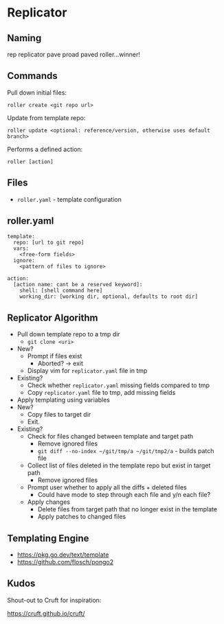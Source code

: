 # Replicator

## Naming
rep
replicator
pave
proad
paved
roller...winner!


## Commands
Pull down initial files:
````
roller create <git repo url>
````

Update from template repo:
````
roller update <optional: reference/version, otherwise uses default branch>
````

Performs a defined action:
````
roller [action]
````


## Files
- `roller.yaml` - template configuration

## roller.yaml

````
template:
  repo: [url to git repo]
  vars:
    <free-form fields>
  ignore:
    <pattern of files to ignore>

action:
  [action name: cant be a reserved keyword]:
    shell: [shell command here]
    working_dir: [working dir, optional, defaults to root dir]
````


## Replicator Algorithm
- Pull down template repo to a tmp dir
  - `git clone <uri>`
- New?
  - Prompt if files exist
    - Aborted? -> exit
  - Display vim for `replicator.yaml` file in tmp
- Existing?
  - Check whether `replicator.yaml` missing fields compared to tmp
  - Copy `replicator.yaml` file to tmp, add missing fields
- Apply templating using variables
- New?
  - Copy files to target dir
  - Exit.
- Existing?
  - Check for files changed between template and target path
    - Remove ignored files
    - `git diff --no-index ~/git/tmp/a ~/git/tmp2/a` - builds patch file
  - Collect list of files deleted in the template repo but exist in target path
    - Remove ignored files
  - Prompt user whether to apply all the diffs + deleted files
    - Could have mode to step through each file and y/n each file?
  - Apply changes
    - Delete files from target path that no longer exist in the template
    - Apply patches to changed files


## Templating Engine
- <https://pkg.go.dev/text/template>
- <https://github.com/flosch/pongo2>


## Kudos
Shout-out to Cruft for inspiration:

<https://cruft.github.io/cruft/>
